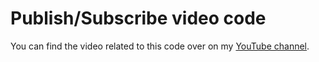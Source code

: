 # Publish/Subscribe video code

You can find the video related to this code over on my [YouTube channel](TBD).
